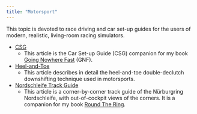 ```yaml
---
title: "Motorsport"
---
```


This topic is devoted to race driving and car set-up guides for the users of modern, realistic, living-room racing simulators.

- [CSG](CSG.md)
  - This article is the Car Set-up Guide (CSG) companion for my book [Going Nowhere Fast](https://www.amazon.com/Going-Nowhere-Assetto-Corsa-2018-01-20-ebook/dp/B00NS918M4/ref=sr_1_3?dchild=1&keywords=going+nowhere+fast&qid=1630855615&sr=8-3) (GNF).
- [Heel-and-Toe](HeelAndToe.md)
  - This article describes in detail the heel-and-toe double-declutch downshifting technique used in motorsports.
- [Nordschleife Track Guide](Nordschleife.md)
  - This article is a corner-by-corner track guide of the Nürburgring Nordschleife, with out-of-cockpit views of the corners. It is a companion for my book [Round The Ring](https://www.amazon.com/Round-Ring-2015-04-27-Nordschleife-Simulator-ebook/dp/B0085P197A/ref=sr_1_8?dchild=1&keywords=round+the+ring&qid=1631069294&s=books&sr=1-8).

